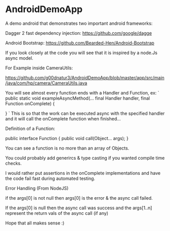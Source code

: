 # AndroidDemoApp

A demo android that demonstrates two important android frameworks:

Dagger 2 fast dependency injection: https://github.com/google/dagge

Android Bootstrap: https://github.com/Bearded-Hen/Android-Bootstrap



If you look closely at the code you will see that it is inspired by a node.Js async model.



For Example inside CameraUtils:

https://github.com/g00dnatur3/AndroidDemoApp/blob/master/app/src/main/java/com/hp/camera/CameraUtils.java

You will see almost every function ends with a Handler and Function, ex:
`
public static void exampleAsyncMethod(... final Handler handler, final Function onComplete) {

}
`
This is so that the work can be executed async with the specified handler and it will call the onComplete function when finished... 

Definition of a Function:

public interface Function {
    public void call(Object... args);
}

You can see a function is no more than an array of Objects.

You could probably add generircs & type casting if you wanted compile time checks.

I would rather put assertions in the onComplete implementations and have the code fail fast during automated testing.



Error Handling (From NodeJS)

if the args[0] is not null then args[0] is the error & the async call failed.

If the args[0] is null then the async call was success and the args[1..n] represent the return vals of the async call (if any)



Hope that all makes sense :)








